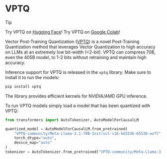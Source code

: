 <!--Copyright 2024 The HuggingFace Team. All rights reserved.

Licensed under the Apache License, Version 2.0 (the "License"); you may not use this file except in compliance with
the License. You may obtain a copy of the License at

http://www.apache.org/licenses/LICENSE-2.0

Unless required by applicable law or agreed to in writing, software distributed under the License is distributed on
an "AS IS" BASIS, WITHOUT WARRANTIES OR CONDITIONS OF ANY KIND, either express or implied. See the License for the
specific language governing permissions and limitations under the License.

⚠️ Note that this file is in Markdown but contain specific syntax for our doc-builder (similar to MDX) that may not be
rendered properly in your Markdown viewer.

-->

# VPTQ 

> [!TIP]
> Try VPTQ on [Hugging Face](https://huggingface.co/spaces/microsoft/VPTQ)!
> Try VPTQ on [Google Colab](https://colab.research.google.com/github/microsoft/VPTQ/blob/main/notebooks/vptq_example.ipynb)!

Vector Post-Training Quantization ([VPTQ](https://github.com/microsoft/VPTQ)) is a novel Post-Training Quantization method that leverages Vector Quantization to high accuracy on LLMs at an extremely low bit-width (<2-bit). VPTQ can compress 70B, even the 405B model, to 1-2 bits without retraining and maintain high accuracy.

Inference support for VPTQ is released in the `vptq` library. Make sure to install it to run the models:
```bash
pip install vptq
```

The library provides efficient kernels for NVIDIA/AMD GPU inference.

To run VPTQ models simply load a model that has been quantized with VPTQ:

```python
from transformers import AutoTokenizer, AutoModelForCausalLM

quantized_model = AutoModelForCausalLM.from_pretrained(
    "VPTQ-community/Meta-Llama-3.1-70B-Instruct-v16-k65536-65536-woft",
    torch_dtype="auto", 
    device_map="auto"
)
tokenizer = AutoTokenizer.from_pretrained("VPTQ-community/Meta-Llama-3.1-70B-Instruct-v16-k65536-65536-woft")
```


